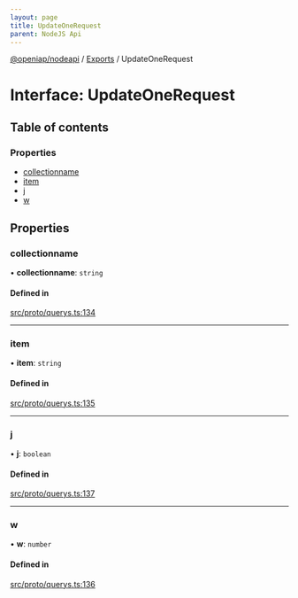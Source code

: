 ```yaml
---
layout: page
title: UpdateOneRequest
parent: NodeJS Api
---
```

[@openiap/nodeapi](../README.md) / [Exports](../modules.md) / UpdateOneRequest

# Interface: UpdateOneRequest

## Table of contents

### Properties

- [collectionname](UpdateOneRequest.md#collectionname)
- [item](UpdateOneRequest.md#item)
- [j](UpdateOneRequest.md#j)
- [w](UpdateOneRequest.md#w)

## Properties

### collectionname

• **collectionname**: `string`

#### Defined in

[src/proto/querys.ts:134](https://github.com/openiap/nodeapi/blob/a6b5438/src/proto/querys.ts#L134)

___

### item

• **item**: `string`

#### Defined in

[src/proto/querys.ts:135](https://github.com/openiap/nodeapi/blob/a6b5438/src/proto/querys.ts#L135)

___

### j

• **j**: `boolean`

#### Defined in

[src/proto/querys.ts:137](https://github.com/openiap/nodeapi/blob/a6b5438/src/proto/querys.ts#L137)

___

### w

• **w**: `number`

#### Defined in

[src/proto/querys.ts:136](https://github.com/openiap/nodeapi/blob/a6b5438/src/proto/querys.ts#L136)
